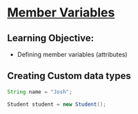 # [Member Variables](https://login.codingdojo.com/m/315/9380/63308)

## Learning Objective:

- Defining member variables (attributes)

## Creating Custom data types

```java
String name = "Josh";
```

```java
Student student = new Student();
```